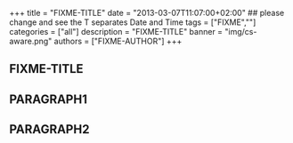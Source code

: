 +++
title = "FIXME-TITLE"
date = "2013-03-07T11:07:00+02:00" ## please change and see the T separates Date and Time
tags = ["FIXME",""]
categories = ["all"]
description = "FIXME-TITLE"
banner = "img/cs-aware.png"
authors = ["FIXME-AUTHOR"]
+++


## FIXME-TITLE

## PARAGRAPH1

## PARAGRAPH2

